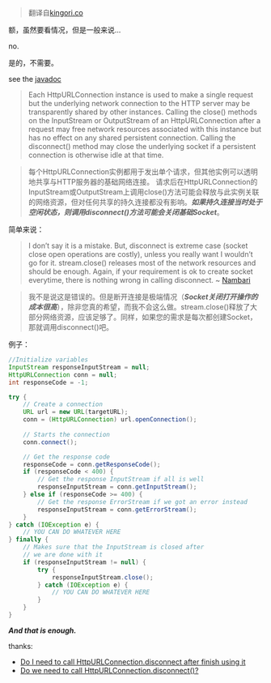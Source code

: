> 翻译自[kingori.co](https://kingori.co/minutae/2013/04/httpurlconnection-disconnect/)

额，虽然要看情况，但是一般来说...

no.

是的，不需要。

see the [javadoc](https://docs.oracle.com/javase/7/docs/api/java/net/HttpURLConnection.html)

> Each HttpURLConnection instance is used to make a single request but the underlying network connection to the HTTP server may be transparently shared by other instances. Calling the close() methods on the InputStream or OutputStream of an HttpURLConnection after a request may free network resources associated with this instance but has no effect on any shared persistent connection. Calling the disconnect() method may close the underlying socket if a persistent connection is otherwise idle at that time.

> 每个HttpURLConnection实例都用于发出单个请求，但其他实例可以透明地共享与HTTP服务器的基础网络连接。 请求后在HttpURLConnection的InputStream或OutputStream上调用close()方法可能会释放与此实例关联的网络资源，但对任何共享的持久连接都没有影响。***如果持久连接当时处于空闲状态，则调用disconnect()方法可能会关闭基础Socket***。

简单来说：

> I don’t say it is a mistake. But, disconnect is extreme case (socket close open operations are costly), unless you really want I wouldn’t go for it. stream.close() releases most of the network resources and should be enough. Again, if your requirement is ok to create socket everytime, there is nothing wrong in calling disconnect.  ~ [Nambari](https://stackoverflow.com/questions/11056088/do-i-need-to-call-httpurlconnection-disconnect-after-finish-using-it#comment14465352_11056207)

> 我不是说这是错误的。但是断开连接是极端情况（***Socket关闭打开操作的成本很高***），除非您真的希望，而我不会这么做。stream.close()释放了大部分网络资源，应该足够了。同样，如果您的需求是每次都创建Socket，那就调用disconnect()吧。

例子：

```java
//Initialize variables
InputStream responseInputStream = null;
HttpURLConnection conn = null;
int responseCode = -1;

try {
	// Create a connection
	URL url = new URL(targetURL);
	conn = (HttpURLConnection) url.openConnection();
	
	// Starts the connection
	conn.connect();

	// Get the response code
	responseCode = conn.getResponseCode();
	if (responseCode < 400) {
		// Get the response InputStream if all is well
		responseInputStream = conn.getInputStream();
	} else if (responseCode >= 400) {
		// Get the response ErrorStream if we got an error instead
		responseInputStream = conn.getErrorStream();
	}
} catch (IOException e) {
	// YOU CAN DO WHATEVER HERE
} finally {
	// Makes sure that the InputStream is closed after
	// we are done with it
	if (responseInputStream != null) {
		try {
			responseInputStream.close();
		} catch (IOException e) {
			// YOU CAN DO WHATEVER HERE
		}
	}
}
```

***And that is enough.***

thanks:

- [Do I need to call HttpURLConnection.disconnect after finish using it](https://stackoverflow.com/questions/11056088/do-i-need-to-call-httpurlconnection-disconnect-after-finish-using-it)
- [Do we need to call HttpURLConnection.disconnect()?](https://kingori.co/minutae/2013/04/httpurlconnection-disconnect/)